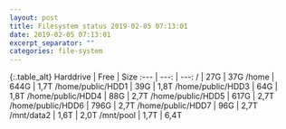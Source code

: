 ```yaml
---
layout: post
title: Filesystem status 2019-02-05 07:13:01
date: 2019-02-05 07:13:01
excerpt_separator: ""
categories: file-system
---
```

{:.table_alt}
Harddrive | Free | Size
:--- | ---: | ---:
/ | 27G | 37G
/home | 644G | 1,7T
/home/public/HDD1 | 39G | 1,8T
/home/public/HDD3 | 64G | 1,8T
/home/public/HDD4 | 88G | 2,7T
/home/public/HDD5 | 617G | 2,7T
/home/public/HDD6 | 796G | 2,7T
/home/public/HDD7 | 96G | 2,7T
/mnt/data2 | 1,6T | 2,0T
/mnt/pool | 1,7T | 6,4T
